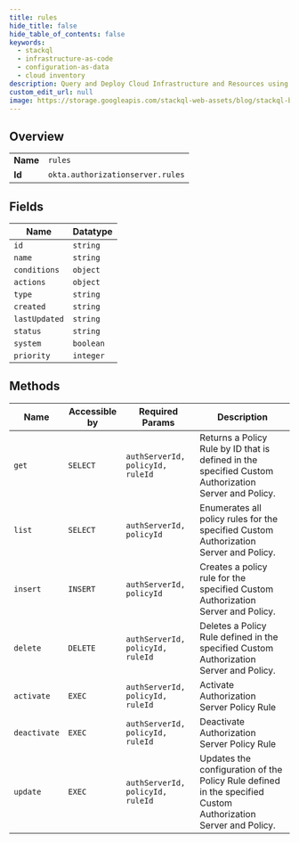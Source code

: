 ```yaml
---
title: rules
hide_title: false
hide_table_of_contents: false
keywords:
  - stackql
  - infrastructure-as-code
  - configuration-as-data
  - cloud inventory
description: Query and Deploy Cloud Infrastructure and Resources using SQL
custom_edit_url: null
image: https://storage.googleapis.com/stackql-web-assets/blog/stackql-blog-post-featured-image.png
---
```

  
    

## Overview
<table><tbody>
<tr><td><b>Name</b></td><td><code>rules</code></td></tr>
<tr><td><b>Id</b></td><td><code>okta.authorizationserver.rules</code></td></tr>
</tbody></table>

## Fields
| Name | Datatype |
| ---- | -------- |
| `id` | `string` |
| `name` | `string` |
| `conditions` | `object` |
| `actions` | `object` |
| `type` | `string` |
| `created` | `string` |
| `lastUpdated` | `string` |
| `status` | `string` |
| `system` | `boolean` |
| `priority` | `integer` |
## Methods
| Name | Accessible by | Required Params | Description |
| ---- | ------------- | --------------- | ----------- |
| `get` | `SELECT` | `authServerId, policyId, ruleId` | Returns a Policy Rule by ID that is defined in the specified Custom Authorization Server and Policy. |
| `list` | `SELECT` | `authServerId, policyId` | Enumerates all policy rules for the specified Custom Authorization Server and Policy. |
| `insert` | `INSERT` | `authServerId, policyId` | Creates a policy rule for the specified Custom Authorization Server and Policy. |
| `delete` | `DELETE` | `authServerId, policyId, ruleId` | Deletes a Policy Rule defined in the specified Custom Authorization Server and Policy. |
| `activate` | `EXEC` | `authServerId, policyId, ruleId` | Activate Authorization Server Policy Rule |
| `deactivate` | `EXEC` | `authServerId, policyId, ruleId` | Deactivate Authorization Server Policy Rule |
| `update` | `EXEC` | `authServerId, policyId, ruleId` | Updates the configuration of the Policy Rule defined in the specified Custom Authorization Server and Policy. |
